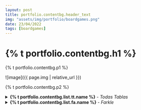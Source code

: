 ```yaml
---
layout: post
title: portfolio.contentbg.header_text
img: "assets/img/portfolio/boardgames.png"
date: 23/04/2022
tags: [boardgames]
---
```

<h1>{% t portfolio.contentbg.h1 %}</h1>
<p>{% t portfolio.contentbg.p1 %}</p>

![image]({{ page.img | relative_url }})

<p>{% t portfolio.contentbg.p2 %}</p>

<details>
    <summary><strong>{% t portfolio.contentbg.list.tt.name %}</strong> - <em>Todas Tablas</em></summary>
    {% t portfolio.contentbg.list.tt.desc1 %}
    {% t portfolio.contentbg.list.tt.desc2 %}
    {% t portfolio.contentbg.list.tt.desc3 %}
</details>

<details>
    <summary><strong>{% t portfolio.contentbg.list.fa.name %}</strong> - <em>Farkle</em></summary>
    {% t portfolio.contentbg.list.fa.desc1 %}
    {% t portfolio.contentbg.list.fa.desc2 %}
    {% t portfolio.contentbg.list.fa.desc3 %}
</details>